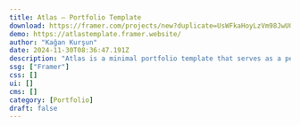 ```yaml
---
title: Atlas — Portfolio Template
download: https://framer.com/projects/new?duplicate=UsWFkaHoyLzVm98JwUGV&via=kgnkrsn&duplicateType=siteTemplate
demo: https://atlastemplate.framer.website/
author: "Kağan Kurşun"
date: 2024-11-30T08:36:47.191Z
description: "Atlas is a minimal portfolio template that serves as a perfect tool for creative professionals to showcase their work. This template stands out with a clean and elegant design aesthetic."
ssg: ["Framer"]
css: []
ui: []
cms: []
category: [Portfolio]
draft: false
---
```

